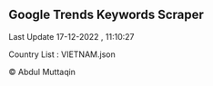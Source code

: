 

## Google Trends Keywords Scraper 
 
Last Update 17-12-2022 , 11:10:27

Country List :
VIETNAM.json



© Abdul Muttaqin 
